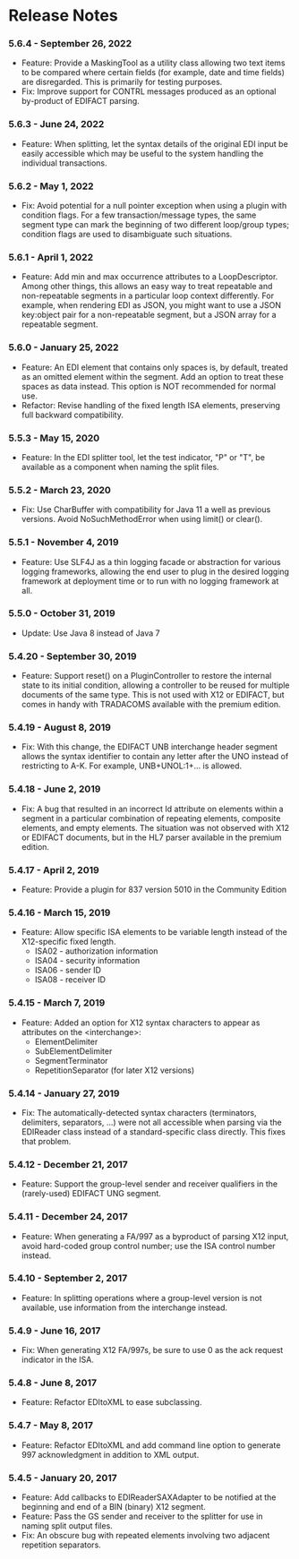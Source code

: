 # Release Notes

### 5.6.4 - September 26, 2022

* Feature: Provide a MaskingTool as a utility class allowing two text items
  to be compared where certain fields (for example, date and time fields) are 
  disregarded. This is primarily for testing purposes. 
* Fix: Improve support for CONTRL messages produced as an optional by-product
  of EDIFACT parsing.

### 5.6.3 - June 24, 2022

* Feature: When splitting, let the syntax details of the original EDI input be easily accessible
  which may be useful to the system handling the individual transactions.

### 5.6.2 - May 1, 2022

* Fix: Avoid potential for a null pointer exception when using a plugin with condition flags. For a few
  transaction/message types, the same segment type can mark the beginning of two different loop/group types;
  condition flags are used to disambiguate such situations.

### 5.6.1 - April 1, 2022

* Feature: Add min and max occurrence attributes to a LoopDescriptor. Among other things, this allows an easy
way to treat repeatable and non-repeatable segments in a particular loop context differently. For example,
when rendering EDI as JSON, you might want to use a JSON key:object pair for a non-repeatable segment, but
a JSON array for a repeatable segment. 

### 5.6.0 - January 25, 2022

* Feature: An EDI element that contains only spaces is, by default, treated as an omitted element within the segment. 
Add an option to treat these spaces as data instead. This option is NOT recommended for normal use.
* Refactor: Revise handling of the fixed length ISA elements, preserving full backward compatibility.

### 5.5.3 - May 15, 2020

* Feature: In the EDI splitter tool, let the test indicator, "P" or "T", be available as a component when
  naming the split files.

### 5.5.2 - March 23, 2020

* Fix: Use CharBuffer with compatibility for Java 11 a well as previous versions.
Avoid NoSuchMethodError when using limit() or clear().

### 5.5.1 - November 4, 2019

* Feature: Use SLF4J as a thin logging facade or abstraction for various logging frameworks,
allowing the end user to plug in the desired logging framework at deployment time or to run with no
logging framework at all.

### 5.5.0 - October 31, 2019

* Update: Use Java 8 instead of Java 7

### 5.4.20 - September 30, 2019

* Feature: Support reset() on a PluginController to restore the internal state to its initial condition, allowing
a controller to be reused for multiple documents of the same type. This is not used with X12 or EDIFACT, but comes
in handy with TRADACOMS available with the premium edition.

### 5.4.19 - August 8, 2019

* Fix: With this change, the EDIFACT UNB interchange header segment allows the syntax identifier to contain
any letter after the UNO instead of restricting to A-K. For example, UNB+UNOL:1+... is allowed.

### 5.4.18 - June 2, 2019

* Fix: A bug that resulted in an incorrect Id attribute on elements within a segment in a particular 
combination of repeating elements, composite elements, and empty elements. The situation was not observed
with X12 or EDIFACT documents, but in the HL7 parser available in the premium edition.

### 5.4.17 - April 2, 2019

* Feature: Provide a plugin for 837 version 5010 in the Community Edition
    
### 5.4.16 - March 15, 2019

* Feature: Allow specific ISA elements to be variable length instead of the X12-specific fixed length. 
    - ISA02 - authorization information
    - ISA04 - security information
    - ISA06 - sender ID
    - ISA08 - receiver ID

### 5.4.15 - March 7, 2019

* Feature: Added an option for X12 syntax characters to appear as attributes
on the \<interchange\>:
    - ElementDelimiter
    - SubElementDelimiter
    - SegmentTerminator
    - RepetitionSeparator (for later X12 versions)

### 5.4.14 - January 27, 2019

* Fix: The automatically-detected syntax characters (terminators, delimiters, separators, ...) were not all
accessible when parsing via the EDIReader class instead of a standard-specific class directly. This fixes
that problem.

### 5.4.12 - December 21, 2017

* Feature: Support the group-level sender and receiver qualifiers in the (rarely-used) EDIFACT UNG segment.

### 5.4.11 - December 24, 2017

* Feature: When generating a FA/997 as a byproduct of parsing X12 input, avoid hard-coded group control number; 
use the ISA control number instead.

### 5.4.10 - September 2, 2017

* Feature: In splitting operations where a group-level version is not available,
use information from the interchange instead.

### 5.4.9 - June 16, 2017

* Fix: When generating X12 FA/997s, be sure to use 0 as the ack request indicator in the ISA.

### 5.4.8 - June 8, 2017

* Feature: Refactor EDItoXML to ease subclassing.

### 5.4.7 - May 8, 2017

* Feature: Refactor EDItoXML and add command line option to generate 997 acknowledgment in addition to XML output.

### 5.4.5 - January 20, 2017

* Feature: Add callbacks to EDIReaderSAXAdapter to be notified at the beginning and end of a BIN (binary) X12 segment.
* Feature: Pass the GS sender and receiver to the splitter for use in naming split output files.
* Fix: An obscure bug with repeated elements involving two adjacent repetition separators.

